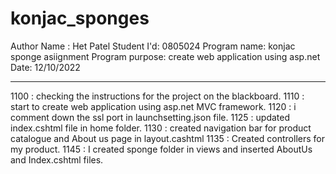# konjac_sponges
Author Name : Het Patel
Student I'd: 0805024
Program name: konjac sponge asiignment
Program purpose: create web application using asp.net
Date: 12/10/2022

--------------------------------------------------------------------------------------------------------------------------------

1100 : checking the instructions for the project on the blackboard.
1110 : start to create web application using asp.net MVC framework.
1120 : i comment down the ssl port in launchsetting.json file.
1125 : updated index.cshtml file in home folder.
1130 : created navigation bar for product catalogue and About us page in layout.cashtml
1135 : Created controllers for my product.
1145 : I created sponge folder in views and inserted AboutUs and Index.cshtml files.

